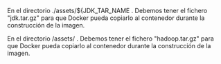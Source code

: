 En el directorio ./assets/${JDK_TAR_NAME
.
   Debemos tener el fichero "jdk.tar.gz" para que Docker pueda copiarlo al contenedor durante la construcción de la imagen.


En el directorio /assets/
.
   Debemos tener el fichero "hadoop.tar.gz" para que Docker pueda copiarlo al contenedor durante la construcción de la imagen.
